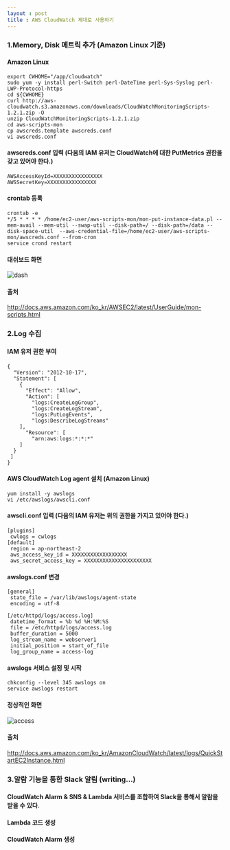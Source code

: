 ```yaml
---
layout : post
title : AWS CloudWatch 제대로 사용하기
---
```


### 1.Memory, Disk 메트릭 추가 (Amazon Linux 기준)
 #### Amazon Linux 
 ~~~
 export CWHOME="/app/cloudwatch"
 sudo yum -y install perl-Switch perl-DateTime perl-Sys-Syslog perl-LWP-Protocol-https
 cd ${CWHOME}
 curl http://aws-cloudwatch.s3.amazonaws.com/downloads/CloudWatchMonitoringScripts-1.2.1.zip -O
 unzip CloudWatchMonitoringScripts-1.2.1.zip
 cd aws-scripts-mon
 cp awscreds.template awscreds.conf 
 vi awscreds.conf 
 ~~~
 
 #### awscreds.conf 입력 (다음의 IAM 유저는 CloudWatch에 대한 PutMetrics 권한을 갖고 있어야 한다.)
 ~~~
 AWSAccessKeyId=XXXXXXXXXXXXXXXX
 AWSSecretKey=XXXXXXXXXXXXXXXX
 ~~~
 
 #### crontab 등록
 ~~~
 crontab -e
 */5 * * * * /home/ec2-user/aws-scripts-mon/mon-put-instance-data.pl --mem-avail --mem-util --swap-util --disk-path=/ --disk-path=/data --disk-space-util  --aws-credential-file=/home/ec2-user/aws-scripts-mon/awscreds.conf --from-cron
 service crond restart
 ~~~
 
 #### 대쉬보드 화면
  ![dash](https://user-images.githubusercontent.com/30482872/29114394-2383385e-7d2f-11e7-82f2-54847bfa5a78.JPG)

 
 #### 출처
 http://docs.aws.amazon.com/ko_kr/AWSEC2/latest/UserGuide/mon-scripts.html

### 2.Log 수집
 
 #### IAM 유저 권한 부여
 ~~~
 {
   "Version": "2012-10-17",
   "Statement": [
     {
       "Effect": "Allow",
       "Action": [
         "logs:CreateLogGroup",
         "logs:CreateLogStream",
         "logs:PutLogEvents",
         "logs:DescribeLogStreams"
     ],
       "Resource": [
         "arn:aws:logs:*:*:*"
     ]
   }
  ]
 }
 ~~~
 
 #### AWS CloudWatch Log agent 설치 (Amazon Linux)
 ~~~
 yum install -y awslogs
 vi /etc/awslogs/awscli.conf
 ~~~
 
 #### awscli.conf 입력 (다음의 IAM 유저는 위의 권한을 가지고 있어야 한다.)
 ~~~
 [plugins]
  cwlogs = cwlogs
 [default]
  region = ap-northeast-2
  aws_access_key_id = XXXXXXXXXXXXXXXXXX
  aws_secret_access_key = XXXXXXXXXXXXXXXXXXXXXX
 ~~~
 
 #### awslogs.conf 변경
 ~~~
 [general]
  state_file = /var/lib/awslogs/agent-state
  encoding = utf-8
  
 [/etc/httpd/logs/access.log]
  datetime_format = %b %d %H:%M:%S
  file = /etc/httpd/logs/access.log
  buffer_duration = 5000
  log_stream_name = webserver1
  initial_position = start_of_file
  log_group_name = access-log
 ~~~
 
 #### awslogs 서비스 설정 및 시작
 ~~~
 chkconfig --level 345 awslogs on
 service awslogs restart
 ~~~
 
 #### 정상적인 화면
  ![access](https://user-images.githubusercontent.com/30482872/29114371-078ba910-7d2f-11e7-91e4-e576538f2bef.JPG)

 #### 출처
 http://docs.aws.amazon.com/ko_kr/AmazonCloudWatch/latest/logs/QuickStartEC2Instance.html

### 3.알람 기능을 통한 Slack 알림 (writing...)
 #### CloudWatch Alarm & SNS & Lambda 서비스를 조합하여 Slack을 통해서 알람을 받을 수 있다.
 
 #### Lambda 코드 생성
 
 #### CloudWatch Alarm 생성
 
 




